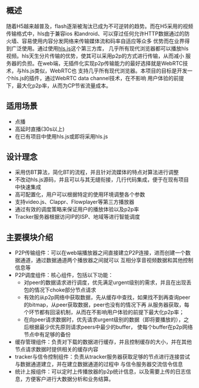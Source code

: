 ## 概述
随着H5越来越普及，flash逐渐被淘汰已成为不可逆转的趋势。而在H5采用的视频传输格式中，hls由于兼容ios
和android、可以穿过任何允许HTTP数据通过的防火墙、容易使用内容分发网络来传输媒体流和码率自适应等众多
优势而在业界得到广泛使用。通过使用[hls.js](https://github.com/video-dev/hls.js)这个第三方库，
几乎所有现代浏览器都可以播放hls视频。hls天生分片传输的优势，使其可以采用p2p的方式进行传输，从而减小
服务器的负担。在web端，无插件化实现p2p传输能力的最好选择就是WebRTC技术，与hls.js类似，WebRTC也
支持几乎所有现代浏览器。本项目的目标是开发一个hls.js的插件，通过WebRTC data channel技术，在不影响
用户体验的前提下，最大化p2p率，从而为CP节省流量成本。

## 适用场景
- 点播
- 高延时直播(30s以上)
- 在已有项目中使用hls.js或即将采用hls.js

## 设计理念
- 采用仿BT算法，简化BT的流程，并且针对流媒体的特点对算法进行调整
- 不改动hls.js源码，并且可以与其无缝衔接，几行代码集成，便于在现有项目中快速集成
- 高可配置化，用户可以根据特定的使用环境调整各个参数
- 支持video.js、Clappr、Flowplayer等第三方播放器
- 通过有效的调度策略来保证用户的播放体验以及p2p率
- Tracker服务器根据访问IP的ISP、地域等进行智能调度

## 主要模块介绍
- P2P传输组件：可以在web端播放器之间直接建立P2P连接，进而创建一个数据通道，通过数据通道两个播放器之间就可以
互相分享音视频数据和其他控制信息等
- P2P调度组件：核心组件，包括以下功能：
  - 对peer的数据请求进行调度，优先满足urgent级别的需求，并且在出现丢包的情况下choke部分节点请求
  - 有效的从p2p网络中获取数据，先从缓存中查找，如果找不到再查询peer的bitmap，从peer获取数据，peer也没有的情况下再
  从服务器获取，每个环节都有回滚机制，从而在不影响用户体验的前提下最大化p2p率；
  - 在向peer请求数据时，优先请求urgent级别的数据（即将要播放的），之后根据最少优先原则请求peers中最少的buffer，
  使每个buffer在p2p网络节点中有足够的备份
- 缓存管理组件：负责对下载的数据进行缓存，并且控制缓存的大小，并在其他节点请求数据时提供相关的缓存内容
- tracker与信令控制组件：负责从tracker服务器获取足够的节点进行连接尝试与数据通道建立，并在建立数据通道的过程中
与信令服务器交流信令信息
- 统计上报组件：可以定时上传播放器的p2p统计信息，以及需要上传的日志信息，方便客户进行大数据分析和业务结算。






  